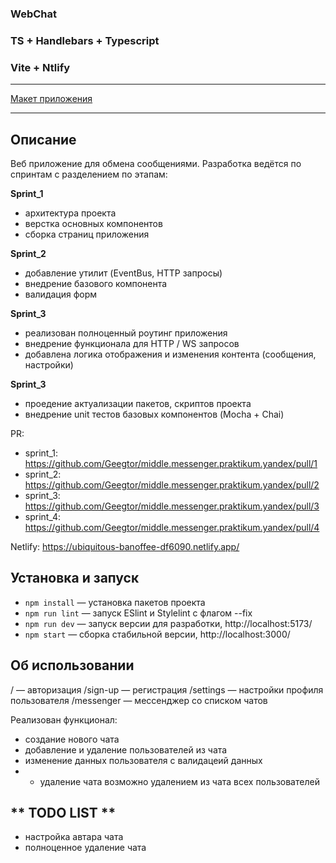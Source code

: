 ### WebChat 
### TS + Handlebars  + Typescript
### Vite + Ntlify
---

[Макет приложения](https://www.figma.com/file/jF5fFFzgGOxQeB4CmKWTiE/Chat_external_link?type=design&node-id=0-1&mode=design&t=T3LAnzU7jBvkpiMn-0)

---
## Описание

Веб приложение для обмена сообщениями.
Разработка ведётся по спринтам с разделением по этапам:

**Sprint_1**
 - архитектура проекта
 - верстка основных компонентов
 - сборка страниц приложения

 **Sprint_2**
 - добавление утилит (EventBus, HTTP запросы)
 - внедрение базового компонента
 - валидация форм

 **Sprint_3**
 - реализован полноценный роутинг приложения
 - внедрение функционала для HTTP / WS запросов
 - добавлена логика отображения и изменения контента (сообщения, настройки)

 **Sprint_3**
 - проедение актуализации пакетов, скриптов проекта
 - внедрение unit тестов базовых компонентов (Mocha + Chai)

PR: 
 - sprint_1: https://github.com/Geegtor/middle.messenger.praktikum.yandex/pull/1
 - sprint_2: https://github.com/Geegtor/middle.messenger.praktikum.yandex/pull/2
 - sprint_3: https://github.com/Geegtor/middle.messenger.praktikum.yandex/pull/3
 - sprint_4: https://github.com/Geegtor/middle.messenger.praktikum.yandex/pull/4

Netlify: https://ubiquitous-banoffee-df6090.netlify.app/


## Установка и запуск

- `npm install` — установка пакетов проекта
- `npm run lint` — запуск ESlint и Stylelint с флагом --fix
- `npm run dev` — запуск версии для разработки, http://localhost:5173/
- `npm start` — сборка стабильной версии, http://localhost:3000/



## **Об использовании**

/ —  авторизация
/sign-up — регистрация
/settings — настройки профиля пользователя
/messenger — мессенджер со списком чатов

Реализован функционал:

 - создание нового чата
 - добавление и удаление пользователей из чата
 - изменение данных пользователя с валидацеий данных
 - * удаление чата возможно удалением из чата всех пользователей


## ** TODO LIST **
 - настройка автара чата
 - полноценное удаление чата
